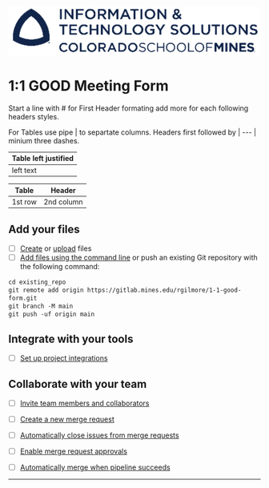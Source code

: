 ![ITS Mines Logo](./ITS-Mines-Logo.png)
# 1:1 GOOD Meeting Form 
Start a line with # for First Header formating add more for each following headers styles.

For Tables use pipe | to separtate columns. Headers first followed by | --- | minium three dashes.

|Table left justified|
|:---|
|left text|

|Table|Header|
|---|---|
|1st row| 2nd column|


## Add your files

- [ ] [Create](https://docs.gitlab.com/ee/user/project/repository/web_editor.html#create-a-file) or [upload](https://docs.gitlab.com/ee/user/project/repository/web_editor.html#upload-a-file) files
- [ ] [Add files using the command line](https://docs.gitlab.com/ee/gitlab-basics/add-file.html#add-a-file-using-the-command-line) or push an existing Git repository with the following command:

```
cd existing_repo
git remote add origin https://gitlab.mines.edu/rgilmore/1-1-good-form.git
git branch -M main
git push -uf origin main
```

## Integrate with your tools

- [ ] [Set up project integrations](https://gitlab.mines.edu/rgilmore/1-1-good-form/-/settings/integrations)

## Collaborate with your team

- [ ] [Invite team members and collaborators](https://docs.gitlab.com/ee/user/project/members/)
- [ ] [Create a new merge request](https://docs.gitlab.com/ee/user/project/merge_requests/creating_merge_requests.html)
- [ ] [Automatically close issues from merge requests](https://docs.gitlab.com/ee/user/project/issues/managing_issues.html#closing-issues-automatically)
- [ ] [Enable merge request approvals](https://docs.gitlab.com/ee/user/project/merge_requests/approvals/)
- [ ] [Automatically merge when pipeline succeeds](https://docs.gitlab.com/ee/user/project/merge_requests/merge_when_pipeline_succeeds.html)


***

